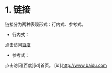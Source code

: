 # 1. 链接

链接分为两种表现形式：行内式、参考式。
+ 行内式：


点击访问[百度](http://www.baidu.com)


+ 参考式：


点击访问[百度][id]首页。
[id]:http://www.baidu.com

